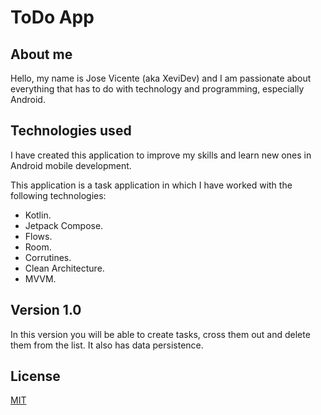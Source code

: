 # ToDo App

## About me
Hello, my name is Jose Vicente (aka XeviDev) and I am passionate about everything that has to do with technology and programming, especially Android.

## Technologies used
I have created this application to improve my skills and learn new ones in Android mobile development.

This application is a task application in which I have worked with the following technologies:
- Kotlin.
- Jetpack Compose.
- Flows.
- Room.
- Corrutines.
- Clean Architecture.
- MVVM.

## Version 1.0
In this version you will be able to create tasks, cross them out and delete them from the list. It also has data persistence.

## License

[MIT](https://choosealicense.com/licenses/mit/)